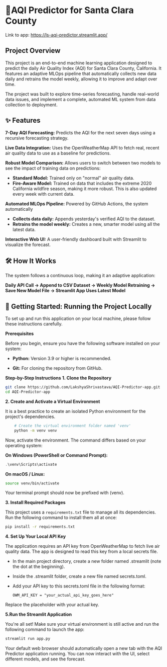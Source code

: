 # 💨AQI Predictor for Santa Clara County

Link to app: https://ls-aqi-predictor.streamlit.app/

## Project Overview
This project is an end-to-end machine learning application designed to predict the daily Air Quality Index (AQI) for Santa Clara County, California. It features an adaptive MLOps pipeline that automatically collects new data daily and retrains the model weekly, allowing it to improve and adapt over time.

The project was built to explore time-series forecasting, handle real-world data issues, and implement a complete, automated ML system from data collection to deployment.

## ✨ Features

**7-Day AQI Forecasting:** Predicts the AQI for the next seven days using a recursive forecasting strategy.

**Live Data Integration:** Uses the OpenWeatherMap API to fetch real, recent air quality data to use as a baseline for predictions.

**Robust Model Comparison:** Allows users to switch between two models to see the impact of training data on predictions:

- **Standard Model:** Trained only on "normal" air quality data.
- **Fire-Aware Model:** Trained on data that includes the extreme 2020 California wildfire season, making it more robust. This is also updated every week with current data.

**Automated MLOps Pipeline:** Powered by GitHub Actions, the system automatically
- **Collects data daily:** Appends yesterday's verified AQI to the dataset.
- **Retrains the model weekly:** Creates a new, smarter model using all the latest data.

**Interactive Web UI:** A user-friendly dashboard built with Streamlit to visualize the forecast.

## 🛠️ How It Works
The system follows a continuous loop, making it an adaptive application:

**Daily API Call -> Append to CSV Dataset -> Weekly Model Retraining -> Save New Model File -> Streamlit App Uses Latest Model**

## 🚀 Getting Started: Running the Project Locally
To set up and run this application on your local machine, please follow these instructions carefully.

**Prerequisites**

Before you begin, ensure you have the following software installed on your system:

- **Python:** Version 3.9 or higher is recommended.

- **Git:** For cloning the repository from GitHub.

**Step-by-Step Instructions**
**1. Clone the Repository**

``` Bash
git clone https://github.com/LakshyaShrivastava/AQI-Predictor-app.git
cd AQI-Predictor-app
```

**2. Create and Activate a Virtual Environment**

It is a best practice to create an isolated Python environment for the project's dependencies.

```Bash
	# Create the virtual environment folder named 'venv'
	python -m venv venv
```
Now, activate the environment. The command differs based on your operating system:

**On Windows (PowerShell or Command Prompt):**

```PowerShell
.\venv\Scripts\activate
```
**On macOS / Linux:**

```Bash
source venv/bin/activate
```
Your terminal prompt should now be prefixed with (venv).

**3. Install Required Packages**

This project uses a `requirements.txt` file to manage all its dependencies. Run the following command to install them all at once:

```Bash
pip install -r requirements.txt
```

**4. Set Up Your Local API Key**

The application requires an API key from OpenWeatherMap to fetch live air quality data. The app is designed to read this key from a local secrets file.

- In the main project directory, create a new folder named .streamlit (note the dot at the beginning).

- Inside the .streamlit folder, create a new file named secrets.toml.

- Add your API key to this secrets.toml file in the following format:

	```
	OWM_API_KEY = "your_actual_api_key_goes_here"
	```

Replace the placeholder with your actual key.

**5.Run the Streamlit Application**

You're all set! Make sure your virtual environment is still active and run the following command to launch the app:

```Bash
streamlit run app.py
```
Your default web browser should automatically open a new tab with the AQI Predictor application running. You can now interact with the UI, select different models, and see the forecast.
